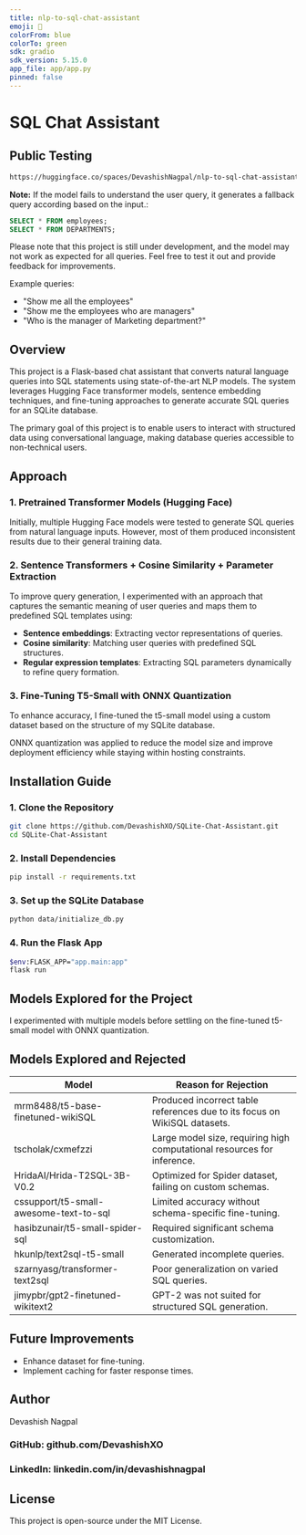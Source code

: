 ```yaml
---
title: nlp-to-sql-chat-assistant
emoji: 🚀
colorFrom: blue
colorTo: green
sdk: gradio
sdk_version: 5.15.0
app_file: app/app.py
pinned: false
---
```


# SQL Chat Assistant

## Public Testing

```sh
https://huggingface.co/spaces/DevashishNagpal/nlp-to-sql-chat-assistant

```
**Note:** If the model fails to understand the user query, it generates a fallback query according based on the input.:

```sql
SELECT * FROM employees;
SELECT * FROM DEPARTMENTS;
```

Please note that this project is still under development, and the model may not work as expected for all queries. Feel free to test it out and provide feedback for improvements. 

Example queries:
- "Show me all the employees"
- "Show me the employees who are managers"
- "Who is the manager of Marketing department?"


## Overview

This project is a Flask-based chat assistant that converts natural language queries into SQL statements using state-of-the-art NLP models. The system leverages Hugging Face transformer models, sentence embedding techniques, and fine-tuning approaches to generate accurate SQL queries for an SQLite database.

The primary goal of this project is to enable users to interact with structured data using conversational language, making database queries accessible to non-technical users.

## Approach

### 1. Pretrained Transformer Models (Hugging Face)

Initially, multiple Hugging Face models were tested to generate SQL queries from natural language inputs. However, most of them produced inconsistent results due to their general training data.

### 2. Sentence Transformers + Cosine Similarity + Parameter Extraction

To improve query generation, I experimented with an approach that captures the semantic meaning of user queries and maps them to predefined SQL templates using:

- **Sentence embeddings**: Extracting vector representations of queries.
- **Cosine similarity**: Matching user queries with predefined SQL structures.
- **Regular expression templates**: Extracting SQL parameters dynamically to refine query formation.

### 3. Fine-Tuning T5-Small with ONNX Quantization

To enhance accuracy, I fine-tuned the t5-small model using a custom dataset based on the structure of my SQLite database.

ONNX quantization was applied to reduce the model size and improve deployment efficiency while staying within hosting constraints.

## Installation Guide

### 1. Clone the Repository

```sh
git clone https://github.com/DevashishXO/SQLite-Chat-Assistant.git
cd SQLite-Chat-Assistant
```

### 2. Install Dependencies

```sh
pip install -r requirements.txt
```

### 3. Set up the SQLite Database

```sh
python data/initialize_db.py
```


### 4. Run the Flask App

```sh
$env:FLASK_APP="app.main:app"
flask run
```

## Models Explored for the Project

I experimented with multiple models before settling on the fine-tuned t5-small model with ONNX quantization.

## Models Explored and Rejected

| Model                                      | Reason for Rejection                                                                 |
|--------------------------------------------|--------------------------------------------------------------------------------------|
| mrm8488/t5-base-finetuned-wikiSQL          | Produced incorrect table references due to its focus on WikiSQL datasets.            |
| tscholak/cxmefzzi                          | Large model size, requiring high computational resources for inference.              |
| HridaAI/Hrida-T2SQL-3B-V0.2                | Optimized for Spider dataset, failing on custom schemas.                             |
| cssupport/t5-small-awesome-text-to-sql     | Limited accuracy without schema-specific fine-tuning.                                |
| hasibzunair/t5-small-spider-sql            | Required significant schema customization.                                           |
| hkunlp/text2sql-t5-small                   | Generated incomplete queries.                                                        |
| szarnyasg/transformer-text2sql             | Poor generalization on varied SQL queries.                                           |
| jimypbr/gpt2-finetuned-wikitext2           | GPT-2 was not suited for structured SQL generation.                                  |

## Future Improvements

- Enhance dataset for fine-tuning.
- Implement caching for faster response times.

## Author
Devashish Nagpal

### GitHub: github.com/DevashishXO
### LinkedIn: linkedin.com/in/devashishnagpal

## License
This project is open-source under the MIT License.
